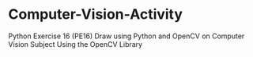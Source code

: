 # Computer-Vision-Activity
Python Exercise 16 (PE16) Draw using Python and OpenCV on Computer Vision Subject Using the OpenCV Library
